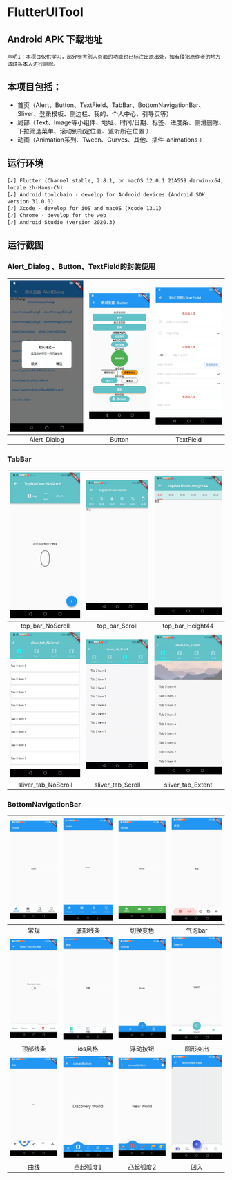 # FlutterUITool

## Android APK 下载地址

`声明1：本项目仅供学习，部分参考别人页面的功能也已标注出原出处，如有侵犯原作者的地方请联系本人进行删除。`


## 本项目包括：

- 首页（Alert、Button、TextField、TabBar、BottomNavigationBar、Sliver、登录模板、侧边栏、我的、个人中心、引导页等）
- 局部（Text、Image等小组件、地址、时间/日期、标签、进度条、侧滑删除、下拉筛选菜单、滚动到指定位置、监听所在位置 ）
- 动画（Animation系列、Tween、Curves、其他、插件-animations ）


## 运行环境

```
[✓] Flutter (Channel stable, 2.8.1, on macOS 12.0.1 21A559 darwin-x64, locale zh-Hans-CN)
[✓] Android toolchain - develop for Android devices (Android SDK version 31.0.0)
[✓] Xcode - develop for iOS and macOS (Xcode 13.1)
[✓] Chrome - develop for the web
[✓] Android Studio (version 2020.3)

```

## 运行截图

### Alert_Dialog 、Button、TextField的封装使用
|![1](https://github.com/dushiling/flutter_ui_tool/blob/main/assets/demonst_img/alert_dialog.jpg)|![2](https://github.com/dushiling/flutter_ui_tool/blob/main/assets/demonst_img/button.jpg)|![3](https://github.com/dushiling/flutter_ui_tool/blob/main/assets/demonst_img/textfield.jpg)|
| :--: | :--: | :--: |
|Alert_Dialog|Button|TextField|



### TabBar
|![1](https://github.com/dushiling/flutter_ui_tool/blob/main/assets/demonst_img/tabbar/top_bar_NoScroll.jpeg)|![2](https://github.com/dushiling/flutter_ui_tool/blob/main/assets/demonst_img/tabbar/top_bar_Scroll.jpeg)|![3](https://github.com/dushiling/flutter_ui_tool/blob/main/assets/demonst_img/tabbar/top_bar_Height44.jpeg)|
| :--: | :--: | :--: | 
|top_bar_NoScroll|top_bar_Scroll|top_bar_Height44|
|![1](https://github.com/dushiling/flutter_ui_tool/blob/main/assets/demonst_img/tabbar/sliver_tab_NoScroll.jpeg)|![2](https://github.com/dushiling/flutter_ui_tool/blob/main/assets/demonst_img/tabbar/sliver_tab_Scroll.jpeg)|![3](https://github.com/dushiling/flutter_ui_tool/blob/main/assets/demonst_img/tabbar/sliver_tab_Extent.jpeg)
|sliver_tab_NoScroll|sliver_tab_Scroll|sliver_tab_Extent|



### BottomNavigationBar
|![1](https://github.com/dushiling/flutter_ui_tool/blob/main/assets/demonst_img/bottomNavigationBar/general.jpg)|![2](https://github.com/dushiling/flutter_ui_tool/blob/main/assets/demonst_img/bottomNavigationBar/bottom_line.jpg)|![3](https://github.com/dushiling/flutter_ui_tool/blob/main/assets/demonst_img/bottomNavigationBar/change_color.jpg)|![4](https://github.com/dushiling/flutter_ui_tool/blob/main/assets/demonst_img/bottomNavigationBar/bubble_bar.jpg)|
| :--: | :--: | :--: | :--: |
|常规|底部线条|切换变色|气泡bar|
|![1](https://github.com/dushiling/flutter_ui_tool/blob/main/assets/demonst_img/bottomNavigationBar/top_line.jpg)|![2](https://github.com/dushiling/flutter_ui_tool/blob/main/assets/demonst_img/bottomNavigationBar/ios_style.jpg)|![3](https://github.com/dushiling/flutter_ui_tool/blob/main/assets/demonst_img/bottomNavigationBar/float_button.jpg)|![4](https://github.com/dushiling/flutter_ui_tool/blob/main/assets/demonst_img/bottomNavigationBar/round.jpg)|
|顶部线条|ios风格|浮动按钮|圆形突出|
|![1](https://github.com/dushiling/flutter_ui_tool/blob/main/assets/demonst_img/bottomNavigationBar/curve.jpg)|![2](https://github.com/dushiling/flutter_ui_tool/blob/main/assets/demonst_img/bottomNavigationBar/convex.jpg)|![3](https://github.com/dushiling/flutter_ui_tool/blob/main/assets/demonst_img/bottomNavigationBar/convex2.jpg)|![4](https://github.com/dushiling/flutter_ui_tool/blob/main/assets/demonst_img/bottomNavigationBar/concave.jpg)|
|曲线|凸起弧度1|凸起弧度2|凹入|

